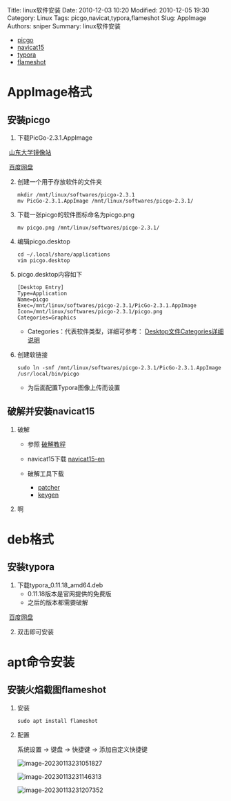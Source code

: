 Title: linux软件安装
Date: 2010-12-03 10:20
Modified: 2010-12-05 19:30
Category: Linux
Tags: picgo,navicat,typora,flameshot
Slug: AppImage
Authors: sniper
Summary: linux软件安装


- [picgo](#安装picgo)
- [navicat15](#破解并安装navicat15)
- [typora](#安装typora)
- [flameshot](#安装火焰截图flameshot)

# AppImage格式

## 安装picgo

1. 下载PicGo-2.3.1.AppImage

​		[山东大学镜像站](https://mirrors.sdu.edu.cn/github-release/Molunerfinn_PicGo/v2.3.1/PicGo-2.3.1.AppImage)

​		[百度网盘](https://pan.baidu.com/s/10M3qut16jisEK4k69RsaPg?pwd=h3rs)

2. 创建一个用于存放软件的文件夹

   ```shell
   mkdir /mnt/linux/softwares/picgo-2.3.1
   mv PicGo-2.3.1.AppImage /mnt/linux/softwares/picgo-2.3.1/
   ```

3. 下载一张picgo的软件图标命名为picgo.png

   ```shell
   mv picgo.png /mnt/linux/softwares/picgo-2.3.1/
   ```

4. 编辑picgo.desktop

   ```shell
   cd ~/.local/share/applications
   vim picgo.desktop
   ```

5. picgo.desktop内容如下

   ```
   [Desktop Entry]
   Type=Application
   Name=picgo
   Exec=/mnt/linux/softwares/picgo-2.3.1/PicGo-2.3.1.AppImage
   Icon=/mnt/linux/softwares/picgo-2.3.1/picgo.png
   Categories=Graphics
   ```

   - Categories：代表软件类型，详细可参考： [Desktop文件Categories详细说明](https://blog.csdn.net/shawzg/article/details/106943100)


6. 创建软链接

   ```shell
   sudo ln -snf /mnt/linux/softwares/picgo-2.3.1/PicGo-2.3.1.AppImage /usr/local/bin/picgo
   ```

   - 为后面配置Typora图像上传而设置

## 破解并安装navicat15

1. 破解

   - 参照 [破解教程](https://github.com/pchen2022/navicat-keygen-tools/blob/main/README.zh-CN.md)

   - navicat15下载 [navicat15-en](https://pan.baidu.com/s/1bUY0QVKuzIwIjAjhg0vDFQ?pwd=i62x)
   - 破解工具下载
     - [patcher](https://pan.baidu.com/s/1STy-pO1iLmbGtZ4hajBUKQ?pwd=trb5)
     - [keygen](https://pan.baidu.com/s/1nDsDFTrkpsXpdp9JK7VCFA?pwd=djvw)
2. 啊



# deb格式

## 安装typora

1. 下载typora_0.11.18_amd64.deb
   - 0.11.18版本是官网提供的免费版
   - 之后的版本都需要破解

​		[百度网盘](https://pan.baidu.com/s/1W21O5Xqy2fq6s6_wh-_Jfg?pwd=u6mj)

2. 双击即可安装



# apt命令安装

## 安装火焰截图flameshot

1. 安装

   ```shell
   sudo apt install flameshot
   ```

2. 配置

   系统设置 -> 键盘 -> 快捷键 -> 添加自定义快捷键

   ![image-20230113231051827](https://i.328888.xyz/2023/01/13/w7pm3.png "211848495607274-pchen-20230113231051-f90141d5737f1179fd816028b28c5df3.png")

   ![image-20230113231146313](https://i.328888.xyz/2023/01/13/w7Bvy.png "657964904373742-pchen-20230113231146-3c121f51c209f2a7e91bba4d1859cef5.png")

   ![image-20230113231207352](https://i.328888.xyz/2023/01/13/w7gy5.png "920241347431163-pchen-20230113231207-47a1e7ae248e94d5383b46cd58d50422.png")